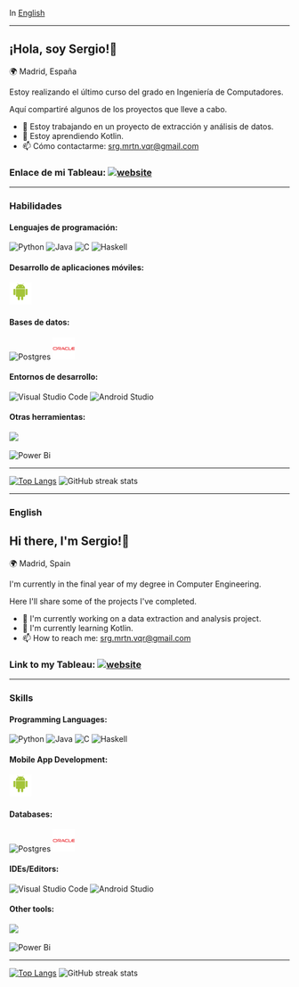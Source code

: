 
In [English](#english)

---

## ¡Hola, soy Sergio!👋

🌍 Madrid, España

Estoy realizando el último curso del grado en Ingeniería de Computadores.

Aquí compartiré algunos de los proyectos que lleve a cabo.

- 🔭 Estoy trabajando en un proyecto de extracción y análisis de datos. 
- 🌱 Estoy aprendiendo Kotlin. 
- 📫 Cómo contactarme: srg.mrtn.vqr@gmail.com

### Enlace de mi Tableau: [<img src='https://cdn.jsdelivr.net/npm/simple-icons@3.0.1/icons/icloud.svg' alt='website' height='40'>](https://public.tableau.com/app/profile/srg.mrtn.vqr/vizzes)  
---

### Habilidades
#### Lenguajes de programación:
![Python](https://img.shields.io/badge/python-3670A0?style=for-the-badge&logo=python&logoColor=ffdd54)  ![Java](https://img.shields.io/badge/java-%23ED8B00.svg?style=for-the-badge&logo=openjdk&logoColor=white)  ![C](https://img.shields.io/badge/c-%2300599C.svg?style=for-the-badge&logo=c&logoColor=white)  ![Haskell](https://img.shields.io/badge/Haskell-5e5086?style=for-the-badge&logo=haskell&logoColor=white)

#### Desarrollo de aplicaciones móviles:
<img src="https://raw.githubusercontent.com/devicons/devicon/master/icons/android/android-original-wordmark.svg" alt="android" width="40" height="40"/> </a>

#### Bases de datos:
![Postgres](https://img.shields.io/badge/postgres-%23316192.svg?style=for-the-badge&logo=postgresql&logoColor=white)  <img src="https://raw.githubusercontent.com/devicons/devicon/master/icons/oracle/oracle-original.svg" alt="oracle" width="40" height="40"/>

#### Entornos de desarrollo:
![Visual Studio Code](https://img.shields.io/badge/Visual%20Studio%20Code-0078d7.svg?style=for-the-badge&logo=visual-studio-code&logoColor=white)  ![Android Studio](https://img.shields.io/badge/android%20studio-346ac1?style=for-the-badge&logo=android%20studio&logoColor=white)

#### Otras herramientas:
<p><img src="https://upload.wikimedia.org/wikipedia/commons/0/01/Tableau_Software_Logo_Small.png"/></p>

![Power Bi](https://img.shields.io/badge/power_bi-F2C811?style=for-the-badge&logo=powerbi&logoColor=black)

---


[![Top Langs](https://github-readme-stats.vercel.app/api/top-langs/?username=srgmrtnvqr)](https://github.com/anuraghazra/github-readme-stats)    ![GitHub streak stats](https://streak-stats.demolab.com/?user=srgmrtnvqr)  

---

### English


## Hi there, I'm Sergio!👋

🌍 Madrid, Spain

I'm currently in the final year of my degree in Computer Engineering.

Here I'll share some of the projects I've completed.

- 🔭 I'm currently working on a data extraction and analysis project.
- 🌱 I'm currently learning Kotlin.
- 📫 How to reach me: srg.mrtn.vqr@gmail.com


### Link to my Tableau: [<img src='https://cdn.jsdelivr.net/npm/simple-icons@3.0.1/icons/icloud.svg' alt='website' height='40'>](https://public.tableau.com/app/profile/srg.mrtn.vqr/vizzes)  
---

### Skills
#### Programming Languages:
![Python](https://img.shields.io/badge/python-3670A0?style=for-the-badge&logo=python&logoColor=ffdd54)  ![Java](https://img.shields.io/badge/java-%23ED8B00.svg?style=for-the-badge&logo=openjdk&logoColor=white)  ![C](https://img.shields.io/badge/c-%2300599C.svg?style=for-the-badge&logo=c&logoColor=white)  ![Haskell](https://img.shields.io/badge/Haskell-5e5086?style=for-the-badge&logo=haskell&logoColor=white)

#### Mobile App Development:
<img src="https://raw.githubusercontent.com/devicons/devicon/master/icons/android/android-original-wordmark.svg" alt="android" width="40" height="40"/> </a>

#### Databases:
![Postgres](https://img.shields.io/badge/postgres-%23316192.svg?style=for-the-badge&logo=postgresql&logoColor=white)  <img src="https://raw.githubusercontent.com/devicons/devicon/master/icons/oracle/oracle-original.svg" alt="oracle" width="40" height="40"/>

#### IDEs/Editors:
![Visual Studio Code](https://img.shields.io/badge/Visual%20Studio%20Code-0078d7.svg?style=for-the-badge&logo=visual-studio-code&logoColor=white)  ![Android Studio](https://img.shields.io/badge/android%20studio-346ac1?style=for-the-badge&logo=android%20studio&logoColor=white)

#### Other tools:
<p><img src="https://upload.wikimedia.org/wikipedia/commons/0/01/Tableau_Software_Logo_Small.png"/></p>  

![Power Bi](https://img.shields.io/badge/power_bi-F2C811?style=for-the-badge&logo=powerbi&logoColor=black)

---


[![Top Langs](https://github-readme-stats.vercel.app/api/top-langs/?username=srgmrtnvqr)](https://github.com/anuraghazra/github-readme-stats)    ![GitHub streak stats](https://streak-stats.demolab.com/?user=srgmrtnvqr) 

<!--
**srgmrtnvqr/srgmrtnvqr** is a ✨ _special_ ✨ repository because its `README.md` (this file) appears on your GitHub profile.

